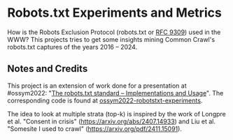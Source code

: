 Robots.txt Experiments and Metrics
==================================

How is the Robots Exclusion Protocol (robots.txt or [RFC 9309](https://datatracker.ietf.org/doc/rfc9309/)) used in the WWW? This projects tries to get some insights mining Common Crawl's robots.txt captures of the years 2016 – 2024.





## Notes and Credits

This project is an extension of work done for a presentation at #ossym2022:
"[The robots.txt standard – Implementations and Usage](https://indico.cern.ch/event/1149330/contributions/5074600/)".
The corresponding code is found at [ossym2022-robotstxt-experiments](https://github.com/sebastian-nagel/ossym2022-robotstxt-experiments).

The idea to look at multiple strata (top-k) is inspired by the work of Longpre et al. "Consent in crisis" (<https://arxiv.org/abs/2407.14933>)
and Liu et al. "Somesite I used to crawl" (<https://arxiv.org/pdf/2411.15091>).
